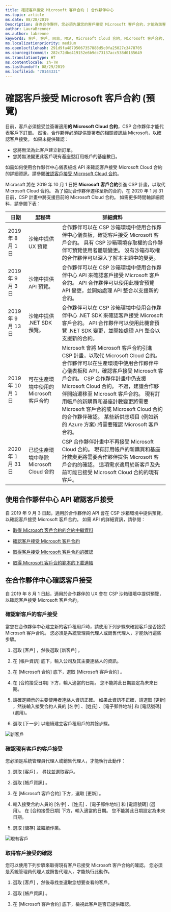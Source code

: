 ```yaml
---
title: 確認客戶接受 Microsoft 客戶合約 | 合作夥伴中心
ms.topic: article
ms.date: 08/28/2019
Description: 身為合作夥伴，您必須先讓您的客戶接受 Microsoft 客戶合約，才能為該客戶訂購 Microsoft 產品和服務。 為了更妥善協助合作夥伴符合合規需求，Microsoft 會要求合作夥伴提供接受合約者的特定詳細資料，以確認接受。
author: LauraBrenner
ms.author: labrenne
keywords: 客戶, 客戶, 同意, MCA, Microsoft Cloud 合約, Microsoft 客戶合約, 客戶合約範本
ms.localizationpriority: medium
ms.openlocfilehash: 291d9fa48795067357888d5c0fa25027c3478705
ms.sourcegitcommit: 282c72dbe419152e6b9dc73137acc538d0185649
ms.translationtype: HT
ms.contentlocale: zh-TW
ms.lasthandoff: 08/29/2019
ms.locfileid: "70144331"
---
```

# <a name="confirm-customer-acceptance-of-the-microsoft-customer-agreement-preview"></a>確認客戶接受 Microsoft 客戶合約 (預覽)

目前，客戶必須接受並簽署適用**的 Microsoft Cloud 合約**，CSP 合作夥伴才能代表客戶下訂單。 然後，合作夥伴必須提供簽署者的相關資訊給 Microsoft，以確認客戶接受。 如果未提供確認：
- 您將無法為此客戶建立新訂單。
- 您將無法變更此客戶現有基座型訂用帳戶的基座數目。

如需如何使用合作夥伴中心儀表板或 API 來確認客戶接受 Microsoft Cloud 合約的詳細資訊，請參閱[確認客戶接受 Microsoft Cloud 合約](confirm-consent.md)。

Microsoft 將在 2019 年 10 月 1 日把 **Microsoft 客戶合約**引進 CSP 計畫，以取代 Microsoft Cloud 合約。 為了協助合作夥伴遷移至新的合約，在 2020 年 1 月 31 日前，CSP 計畫中將支援目前的 Microsoft Cloud 合約。 如需更多時間軸詳細資料，請參閱下表：

| 日期 | 里程碑 | 詳細資料 |
|------------|------------|--------------------------------|
|2019 年 8 月 1 日|沙箱中提供 UX 預覽|合作夥伴可以在 CSP 沙箱環境中使用合作夥伴中心儀表板，確認客戶接受 Microsoft 客戶合約。 具有 CSP 沙箱環境存取權的合作夥伴可預覽使用者體驗變更。 沒有沙箱存取權的合作夥伴可以深入了解本主題中的變更。|
|2019 年 9 月 3 日|沙箱中提供 API 預覽。|合作夥伴可以在 CSP 沙箱環境中使用合作夥伴中心 API 來確認客戶接受 Microsoft 客戶合約。 API 合作夥伴可以使用此機會預覽 API 變更，並開始處理 API 整合以支援新的合約。|
|2019 年 9 月 13 日|沙箱中提供 .NET SDK 預覽。|合作夥伴可以在 CSP 沙箱環境中使用合作夥伴中心 .NET SDK 來確認客戶接受 Microsoft 客戶合約。 API 合作夥伴可以使用此機會預覽 .NET SDK 變更，並開始處理 API 整合以支援新的合約。|
|2019 年 10 月 1 日|可在生產環境中使用的 Microsoft 客戶合約|Microsoft 會將 Microsoft 客戶合約引進 CSP 計畫，以取代 Microsoft Cloud 合約。 合作夥伴可以在生產環境中使用合作夥伴中心儀表板和 API，確認客戶接受 Microsoft 客戶合約。 CSP 合作夥伴計畫中仍支援 Microsoft Cloud 合約。 不過，建議合作夥伴開始遷移至 Microsoft 客戶合約。 現有訂用帳戶的新購買和基座計數變更將需要 Microsoft 客戶合約或 Microsoft Cloud 合約的合作夥伴確認。 某些新供應項目 (例如新的 Azure 方案) 將需要確認 Microsoft 客戶合約。|
|2020 年 1 月 31 日|已從生產環境中移除 Microsoft Cloud 合約|CSP 合作夥伴計畫中不再接受 Microsoft Cloud 合約。 現有訂用帳戶的新購買和基座計數變更將需要合作夥伴提供 Microsoft 客戶合約的確認。 這項需求適用於新客戶及先前可能已接受 Microsoft Cloud 合約的現有客戶。|

## <a name="confirm-customer-acceptance-using-partner-center-api"></a>使用合作夥伴中心 API 確認客戶接受
自 2019 年 9 月 3 日起，適用於合作夥伴的 API 會在 CSP 沙箱環境中提供預覽，以確認客戶接受 Microsoft 客戶合約。 如需 API 的詳細資訊，請參閱：

- [取得 Microsoft 客戶合約的合約中繼資料](https://docs.microsoft.com/partner-center/develop/get-customer-agreement-metadata)

- [確認客戶接受 Microsoft 客戶合約](https://docs.microsoft.com/partner-center/develop/confirm-customer-consent-customer-agreement)

- [取得客戶接受 Microsoft 客戶合約的確認](https://docs.microsoft.com/partner-center/develop/get-confirmation-of-customer-agreement)

- [取得 Microsoft 客戶合約範本的下載連結](https://docs.microsoft.com/partner-center/develop/download-customer-agreement-template)


## <a name="confirm-customer-acceptance-in-partner-center"></a>在合作夥伴中心確認客戶接受
自 2019 年 8 月 1 日起，適用於合作夥伴的 UX 會在 CSP 沙箱環境中提供預覽，以確認客戶接受 Microsoft 客戶合約。

### <a name="confirm-customer-acceptance-for-new-customers"></a>確認新客戶的客戶接受

當您在合作夥伴中心建立新的客戶租用戶時，請使用下列步驟來確認客戶是否接受 Microsoft 客戶合約。 您必須是系統管理員代理人或銷售代理人，才能執行這些步驟。

1. 選取 [客戶]  ，然後選取 [新客戶]  。

2. 在 [帳戶資訊]  底下，輸入公司及其主要連絡人的資訊。

3. 在 [Microsoft 合約]  底下，選取 [Microsoft 客戶合約]  。

4. 在 [合約接受日期]  下方，輸入適當的日期。 您不能將此日期設定為未來日期。

5. 請確定顯示的主要使用者連絡人資訊正確。 如果此資訊不正確，請選取 [更新]  ，然後輸入接受合約人員的 [名字]  、[姓氏]  、[電子郵件地址]  和 [電話號碼]  (選用)。

6. 選取 [下一步]  以繼續建立客戶租用戶的其餘步驟。

![新客戶](images/mcua1.png)

### <a name="confirm-customer-acceptance-for-existing-customers"></a>確認現有客戶的客戶接受

您必須是系統管理員代理人或銷售代理人，才能執行此動作：

1. 選取 [客戶]  。 尋找並選取客戶。

2. 選取 [帳戶資訊]  。

3. 在 [Microsoft 客戶合約]  下方，選取 [更新]  。

4. 輸入接受合約人員的 [名字]  、[姓氏]  、[電子郵件地址]  和 [電話號碼]  (選用)。 在 [合約接受日期]  下方，輸入適當的日期。 您不能將此日期設定為未來日期。

5. 選取 [儲存]  並繼續作業。

![現有客戶](images/mcua2.png)

### <a name="retrieve-confirmation-of-customer-acceptance"></a>取得客戶接受的確認

您可以使用下列步驟來取得現有客戶已接受 Microsoft 客戶合約的確認。 您必須是系統管理員代理人或銷售代理人，才能執行此動作。

1. 選取 [客戶]  ，然後尋找並選取您想要查看的客戶。

2. 選取 [帳戶資訊]  。

3. 在 [Microsoft 客戶合約]  底下，檢視此客戶是否已提供確認。


